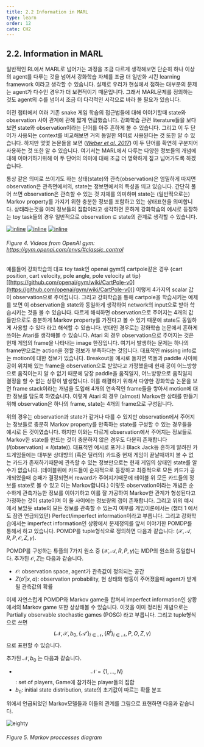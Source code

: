 ```yaml
---
title: 2.2 Information in MARL
type: learn
order: 12
cate: CH2
---
```


## 2.2. Information in MARL

일반적인 RL에서 MARL로 넘어가는 과정을 조금 다르게 생각해보면 단순히 하나 이상의 agent를 다루는 것을 넘어서 강화학습 자체를 조금 더 일반화 시킨 learning framework 이라고 생각할 수 있습니다. 실제로 우리가 현실에서 접하는 대부분의 문제는 agent가 다수인 경우가 더 보편적이기 때문입니다. 그래서 MARL문제를 정의하는 것도 agent의 수를 넘어서 조금 더 다각적인 시각으로 바라 볼 필요가 있습니다. 

이전 챕터에서 여러 기존 snake 게임 학습의 접근법들에 대해 이야기할때 state와 observation 사이 관계에 관해 짧게 언급했습니다. 강화학습 관련 literature들을 보다보면 state와 observation이라는 단어를 아주 흔하게 볼 수 있습니다. 그리고 이 두 단어가 사용되는 context를 비교해보면 거의 동일한 의미로 사용된다는 것 또한 알 수 있습니다. 하지만 몇몇 논문들을 보면 ([*Weber et al. 2017*](https://arxiv.org/abs/1707.06203)) 이 두 단어를 확연히 구분지어 사용하는 것 또한 알 수 있습니다. 여기서는 MARL에서 다루는 다양한 정보들의 개념에 대해 이야기하기위해 이 두 단어의 의미에 대해 조금 더 명확하게 짚고 넘어가도록 하겠습니다.

통상 같은 의미로 쓰이기도 하는 상태(state)와 관측(observation)은 엄밀하게 따지면 observation은 관측면에서의, state는 정보면에서의 특성을 띄고 있습니다. 간단히 풀어 쓰면 observation은 관측할 수 있는 것 자체를 의미하며 state는 (일반적으로는) Markov property를 가지기 위한 충분한 정보를 포함하고 있는 상태표현을 의미합니다. 상태라는것을 여러 정보들의 집합이라고 생각하면 흔하게 강화학습의 예시로 등장하는 toy task들의 경우 일반적으로 observation $\subseteq$ state의 관계로 생각할 수 있습니다. 

[![inline](https://mas-tutorials.s3.ap-northeast-2.amazonaws.com/ex1.png)](https://gym.openai.com/videos/2019-10-21--mqt8Qj1mwo/CartPole-v1/thumbnail.mp4) [![inline](https://mas-tutorials.s3.ap-northeast-2.amazonaws.com/ex2.png)](https://gym.openai.com/videos/2019-10-21--mqt8Qj1mwo/Ant-v2/thumbnail.mp4) [![inline](https://mas-tutorials.s3.ap-northeast-2.amazonaws.com/ex3.png)](https://gym.openai.com/videos/2019-10-21--mqt8Qj1mwo/Breakout-v0/thumbnail.mp4)

###### Figure 4. Videos from OpenAI gym: <a href="https://gym.openai.com/envs/#classic_control">https://gym.openai.com/envs/#classic_control</a>



예를들어 강화학습의 대표 toy task인 openai gym의 cartpole같은 경우 {cart position, cart velocity, pole angle, pole velocity at tip} [[https://github.com/openai/gym/wiki/CartPole-v0](https://github.com/openai/gym/wiki/CartPole-v0)] 이렇게 4가지의 scalar 값이 observation으로 주어집니다. 그리고 강화학습을 통해 cartpole을 학습시키는 예제를 보면 이 observation을 state와 동일하게 생각하여 network의 input으로 받아 학습시키는 것을 볼 수 있습니다. 다르게 해석하면 observation으로 주어지는 4개의 값들만으로도 충분하게 Markov property를 가진다고 볼 수 있기 때문에 state도 동일하게 사용할 수 있다 라고 해석할 수 있습니다. 반대인 경우로는 강화학습 논문에서 흔하게 쓰이는 Atari를 생각해볼 수 있습니다. Atari 의 경우 observation으로 주어지는 것은 현재 게임의 frame을 나타내는 image 한장입니다. 여기서 발생하는 문제는 하나의 frame만으로는 action을 정할 정보가 부족하다는 것입니다. 대표적인 missing info로는 motion에 대한 정보가 있습니다. Breakout을 예시로 들자면 벽돌과 paddle 사이에 공이 위치해 있는 frame을 observation으로 받았다고 가정했을때 현재 공이 어느방향으로 움직이는지 알 수 없기 때문에 당장 paddle을 움직일지, 어느방향으로 움직일지 결정을 할 수 없는 상황이 발생합니다. 이를 해결하기 위해서 다양한 강화학습 논문을 보면 frame stack이라는 개념을 도입해 4개의 연속적인 frame들을 쌓아서 motion에 대한 정보를 담도록 하였습니다. 이렇게 Atari 의 경우 (almost) Markov한 상태를 만들기 위해 observation은 하나의 frame, state는 4개의 frame으로 구성됩니다. 

위의 경우는 observation과 state가 같거나 다를 수 있지만 observation에서 주어지는 정보들로 충분히 Markov property를 만족하는 state를 구성할 수 있는 경우들을 예시로 든 것이였습니다. 하지만 이와는 다르게 observation에서 주어지는 정보들로 Markov한 state를 만드는 것이 충분하지 않은 경우도 다분히 존재합니다 ($I(\text{observation}) \le I(\text{state})$). 대표적인 예시로 포커나 Black Jack등 흔하게 알려진 카드게임들에는 대부분 상대방의 (혹은 딜러의) 카드중 현재 게임이 끝날때까지 볼 수 없는 카드가 존재하기때문에 관측할 수 있는 정보만으로는 현재 게임의 상태인 state를 알 수가 없습니다. (테이블위에 카드들이 순차적으로 등장하고 최종적으로 모든 카드가 공개되었을때 승패가 결정되면서 reward가 주어지기때문에 테이블 위 모든 카드들의 정보를 state로 볼 수 있고 이는 Markov합니다.) 이렇듯 observation이라는 개념은 순수하게 관측가능한 정보를 이야기하고 이를 잘 가공하여 Markov한 관계가 형성된다고 가정하는 것이 state이며 이 둘 사이에는 정보량의 갭이 존재합니다. 그리고 위의 예시에서 보았듯 state의 모든 정보를 관측할 수 있는지 여부를 게임이론에서는 (챕터 1 에서도 잠깐 언급되었던) Perfect/imperfect information이라고 부릅니다. 그리고 강화학습에서는 imperfect information인 상황에서 문제정의를 앞서 이야기한 POMDP를 통해서 하고 있습니다. POMDP를 tuple형식으로 정의하면 다음과 같습니다: $(\mathcal{X}, \mathcal{A}, R, P,\mathcal{O}, Z, \gamma)$.

POMDP를 구성하는 튜플의 7가지 원소 중 $(\mathcal{X}, \mathcal{A}, R, P, \gamma)$는 MDP의 원소와 동일합니다. 추가된 $\mathcal{O}, Z$는 다음과 같습니다.

- $\mathcal{O}$: observation space, agent가 관측값이 정의되는 공간
- $Z(o' | x, a)$: observation probability, 현 상태와 행동이 주어졌을때 agent가 받게될 관측값의 확률

이제 자연스럽게 POMDP와 Markov game을 합쳐서 imperfect information인 상황에서의 Markov game 또한 상상해볼 수 있습니다. 이것을 이미 정리된 개념으로는 Partially observable stochastic games (POSG) 라고 부릅니다. 그리고 tuple형식으로 쓰면 $$({\mathcal{N}, \mathcal{X}, b_0, \{\mathcal{A^i}\}_{i\in\mathcal{N}}, \{R^i\}_{i\in\mathcal{N}}, P, O, Z, \gamma})$$으로 표현할 수 있습니다. 

추가된 $\mathcal{N},b_0$ 는 다음과 같습니다.

- $$\mathcal{N}=\{1, \dots, N\}$$: set of players, Game에 참가하는 player들의 집합
- $b_0$: initial state distribution, state의 초기값이 따르는 확률 분포

위에서 언급되었던 Markov모델들과 이들의 관계를 그림으로 표현하면 다음과 같습니다. 

![eighty](https://mas-tutorials.s3.ap-northeast-2.amazonaws.com/MD_diagram_tuple.png)
###### Figure 5. Markov proccesses diagram
